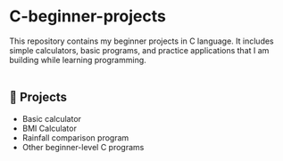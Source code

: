 # C-beginner-projects
This repository contains my beginner projects in C language.   It includes simple calculators, basic programs, and practice applications  that I am building while learning programming.  
<br>
## 📂 Projects
- Basic calculator
- BMI Calculator
- Rainfall comparison program
- Other beginner-level C programs
